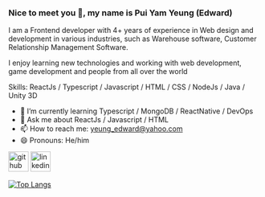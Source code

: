### Nice to meet you 👋, my name is Pui Yam Yeung (Edward)

I am a Frontend developer with 4+ years of experience in Web design and development in various industries, such as Warehouse software, Customer Relationship Management Software. 

I enjoy learning new technologies and working with web development, game development and people from all over the world

Skills: ReactJs / Typescript / Javascript / HTML / CSS / NodeJs / Java / Unity 3D

- 🌱 I’m currently learning Typescript / MongoDB / ReactNative / DevOps 
- 💬 Ask me about ReactJs / Javascript / HTML 
- 📫 How to reach me: yeung_edward@yahoo.com 
- 😄 Pronouns: He/him 


[<img src='https://cdn.jsdelivr.net/npm/simple-icons@3.0.1/icons/github.svg' alt='github' height='40'>](https://github.com/https://github.com/LazyEdward)  [<img src='https://cdn.jsdelivr.net/npm/simple-icons@3.0.1/icons/linkedin.svg' alt='linkedin' height='40'>](https://www.linkedin.com/in/https://www.linkedin.com/in/edward-yeung-805b44a3//)  

[![Top Langs](https://github-readme-stats.vercel.app/api/top-langs/?username=https://github.com/LazyEdward)](https://github.com/anuraghazra/github-readme-stats)
